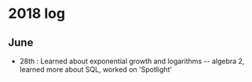# 2018 log

## June 

- 28th : Learned about exponential growth and logarithms -- algebra 2, learned more about SQL, worked on 'Spotlight'

